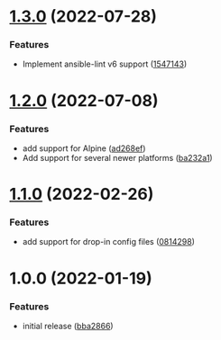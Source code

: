 # [1.3.0](https://github.com/de-it-krachten/ansible-role-unbound/compare/v1.2.0...v1.3.0) (2022-07-28)


### Features

* Implement ansible-lint v6 support ([1547143](https://github.com/de-it-krachten/ansible-role-unbound/commit/154714342f5bb03c90c8b6ca729e985bbf61b4ff))

# [1.2.0](https://github.com/de-it-krachten/ansible-role-unbound/compare/v1.1.0...v1.2.0) (2022-07-08)


### Features

* add support for Alpine ([ad268ef](https://github.com/de-it-krachten/ansible-role-unbound/commit/ad268ef15c655a3110c439f3e4119afb8361bdb1))
* Add support for several newer platforms ([ba232a1](https://github.com/de-it-krachten/ansible-role-unbound/commit/ba232a13bb9612d6baae0ef904778610761da5eb))

# [1.1.0](https://github.com/de-it-krachten/ansible-role-unbound/compare/v1.0.0...v1.1.0) (2022-02-26)


### Features

* add support for drop-in config files ([0814298](https://github.com/de-it-krachten/ansible-role-unbound/commit/0814298bf36996b2b2973ca3bbd49c2ec8fed8ce))

# 1.0.0 (2022-01-19)


### Features

* initial release ([bba2866](https://github.com/de-it-krachten/ansible-role-unbound/commit/bba28661d1caf7849e929fe01ac335b31a46b46b))
